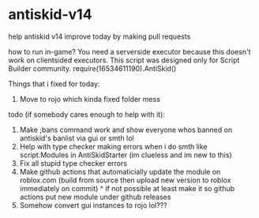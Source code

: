 # antiskid-v14

help antiskid v14 improve today by making pull requests

how to run in-game? You need a serverside executor because this doesn't work on clientsided executors. This script was designed only for Script Builder community.
require(16534611190).AntiSkid()

Things that i fixed for today:
1. Move to rojo which kinda fixed folder mess

todo (if somebody cares enough to help with it):
1. Make ;bans command work and show everyone whos banned on antiskid's banlist via gui or smth lol
2. Help with type checker making errors when i do smth like script.Modules in AntiSkidStarter (im clueless and im new to this)
3. Fix all stupid type checker errors
4. Make github actions that automaticially update the module on roblox.com (build from source then upload new version to roblox immediately on commit)
^ if not possible at least make it so github actions put new module under github releases
5. Somehow convert gui instances to rojo lol???